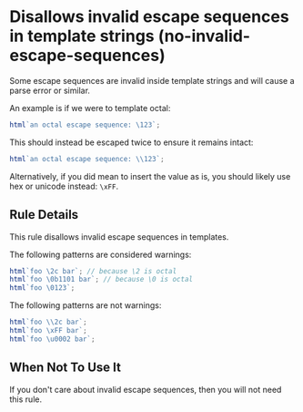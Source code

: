 # Disallows invalid escape sequences in template strings (no-invalid-escape-sequences)

Some escape sequences are invalid inside template strings and will
cause a parse error or similar.

An example is if we were to template octal:

```ts
html`an octal escape sequence: \123`;
```

This should instead be escaped twice to ensure it remains intact:

```ts
html`an octal escape sequence: \\123`;
```

Alternatively, if you did mean to insert the value as is, you
should likely use hex or unicode instead: `\xFF`.

## Rule Details

This rule disallows invalid escape sequences in templates.

The following patterns are considered warnings:

```ts
html`foo \2c bar`; // because \2 is octal
html`foo \0b1101 bar`; // because \0 is octal
html`foo \0123`;
```

The following patterns are not warnings:

```ts
html`foo \\2c bar`;
html`foo \xFF bar`;
html`foo \u0002 bar`;
```

## When Not To Use It

If you don't care about invalid escape sequences, then you
will not need this rule.
